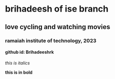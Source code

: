 # brihadeesh of ise branch

## love cycling and watching movies

### ramaiah institute of technology, 2023

#### github id: Brihadeeshrk

_this is italics_

**this is in bold**